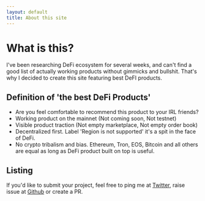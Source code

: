 ```yaml
---
layout: default
title: About this site
---
```


# What is this?

I've been researching DeFi ecosystem for several weeks, and can't find a good list of actually working products without gimmicks and bullshit. That's why I decided to create this site featuring best DeFI products.

## Definition of 'the best DeFi Products'
* Are you feel comfortable to recommend this product to your IRL friends?
* Working product on the mainnet (Not coming soon, Not testnet)
* Visible product traction (Not empty marketplace, Not empty order book)
* Decentralized first. Label 'Region is not supported' it's a spit in the face of DeFi.
* No crypto tribalism and bias. Ethereum, Tron, EOS, Bitcoin and all others are equal as long as DeFi product built on top is useful.

## Listing

If you'd like to submit your project, feel free to ping me at [Twitter](https://twitter.com/defiprime), raise issue at [Github](https://github.com/sneg55/defiprime) or create a PR.
